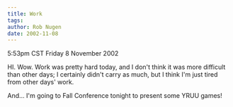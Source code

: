 ```yaml
---
title: Work
tags: 
author: Rob Nugen
date: 2002-11-08
---
```


<p class=date>5:53pm CST Friday 8 November 2002</p>

<p>HI.  Wow.  Work was pretty hard today, and I don't think it was
more difficult than other days; I certainly didn't carry as much, but
I think I'm just tired from other days' work.</p>

<p>And...  I'm going to Fall Conference tonight to present some YRUU
games!</p>
